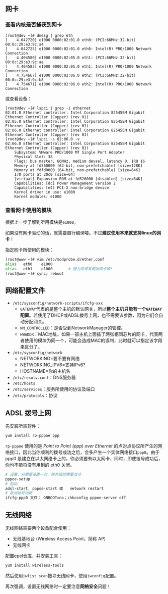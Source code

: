 ## 网卡

### 查看内核是否捕获到网卡

```
[root@dev ~]# dmesg | grep eth
[    4.042720] e1000 0000:02:01.0 eth0: (PCI:66MHz:32-bit) 00:0c:29:e3:9c:a4
[    4.042725] e1000 0000:02:01.0 eth0: Intel(R) PRO/1000 Network Connection
[    4.404580] e1000 0000:02:05.0 eth1: (PCI:66MHz:32-bit) 00:0c:29:e3:9c:ae
[    4.404583] e1000 0000:02:05.0 eth1: Intel(R) PRO/1000 Network Connection
[    4.754667] e1000 0000:02:06.0 eth2: (PCI:66MHz:32-bit) 00:0c:29:e3:9c:b8
[    4.754671] e1000 0000:02:06.0 eth2: Intel(R) PRO/1000 Network Connection
```

或查看设备：

```
[root@dev ~]# lspci | grep -i ethernet
02:01.0 Ethernet controller: Intel Corporation 82545EM Gigabit Ethernet Controller (Copper) (rev 01)
02:05.0 Ethernet controller: Intel Corporation 82545EM Gigabit Ethernet Controller (Copper) (rev 01)
02:06.0 Ethernet controller: Intel Corporation 82545EM Gigabit Ethernet Controller (Copper) (rev 01)
[root@dev ~]# lspci -s 02:06.0 -v
02:06.0 Ethernet controller: Intel Corporation 82545EM Gigabit Ethernet Controller (Copper) (rev 01)
	Subsystem: VMware PRO/1000 MT Single Port Adapter
	Physical Slot: 38
	Flags: bus master, 66MHz, medium devsel, latency 0, IRQ 16
	Memory at fd560000 (64-bit, non-prefetchable) [size=128K]
	Memory at fdfd0000 (64-bit, non-prefetchable) [size=64K]
	I/O ports at 20c0 [size=64]
	[virtual] Expansion ROM at fd520000 [disabled] [size=64K]
	Capabilities: [dc] Power Management version 2
	Capabilities: [e4] PCI-X non-bridge device
	Kernel driver in use: e1000
	Kernel modules: e1000
```

### 查看网卡使用的模块

根据上一步了解到所用模块是`e1000`。

如果没有网卡驱动的话，就需要自行编译喽。不过**建议使用本来就支持linux的网卡**！

指定网卡所使用的模块：

```bash
[root@www ~]# vim /etc/modprobe.d/ether.conf
alias	eth0	e1000
alias	eth1	e1000		# 因为鸟哥有两张网卡嘛!
[root@www ~]# sync; reboot
```



## 网络配置文件

- `/etc/sysconfig/network-scripts/ifcfg-xxx`
    - `GATEWAY`代表的是整个主机的默认网关，所以**整个主机只能有一个`GATEWAY`配置**。若使用了DHCP或ADSL拨号上网，也不需要该参数，因为它们会自动分配网关。
    - `NM_CONTROLLED`：是否受到NetworkManager的管控。
    - `HWADDR`：MAC地址。如果一部主机上面插了两张相同芯片的网卡，代表两者使用的模块为同一个，可能会造成MAC的误判，此时就可以指定该字段来区分了。
- `/etc/sysconfig/network`
    - NETWORKING=要不要有网络
    - NETWORKING_IPV6=支持IPv6?
    - HOSTNAME=你的主机名
- `/etc/resolv.conf`：DNS服务器
- `/etc/hosts`
- `/etc/services`：服务所使用的协议及端口
- `/etc/protocols`：协议



## ADSL 拨号上网

先安装所需软件：

```bash
yum install rp-pppoe ppp
```

`rp-pppoe` 使用的是 *Point to Point (ppp) over Ethernet* 的点对点协议所产生的网络接口，因此当你顺利的拨号成功之后，会多产生一个实体网络接口`ppp0`。由于 ppp0 是建立在以太网络卡上的，你必须要有以太网卡，同时，即使拨号成功后，你也不能将没有用到的 eth0 关闭。

```bash
# 设置，只需要设置一次，除非后续需要改动
pppoe-setup
# 启动
adsl-start,	pppoe-start	或	network	restart
# 取消拨号功能
ifcfg-ppp0 文件： ONBOOT=no；chkconfig pppoe-server off
```

## 无线网络

无线网络需要两个设备配合使用：

- 无线基地台 (Wireless Access Point，简称 AP)
- 无线网卡

配置epel仓库，并安装工具：

```bash
yum install wireless-tools
```

然后使用`iwlist scan`搜寻无线网卡，使用`iwconfig`配置。

再次强调，设置无线网络时一定要注意**网络安全**问题！